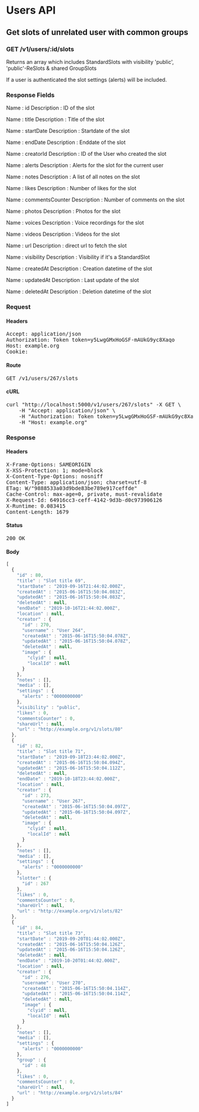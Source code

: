 # Users API

## Get slots of unrelated user with common groups

### GET /v1/users/:id/slots

Returns an array which includes StandardSlots with visibility &#39;public&#39;, &#39;public&#39;-ReSlots &amp; shared GroupSlots

If a user is authenticated the slot settings (alerts) will be included.

### Response Fields

Name : id
Description : ID of the slot

Name : title
Description : Title of the slot

Name : startDate
Description : Startdate of the slot

Name : endDate
Description : Enddate of the slot

Name : creatorId
Description : ID of the User who created the slot

Name : alerts
Description : Alerts for the slot for the current user

Name : notes
Description : A list of all notes on the slot

Name : likes
Description : Number of likes for the slot

Name : commentsCounter
Description : Number of comments on the slot

Name : photos
Description : Photos for the slot

Name : voices
Description : Voice recordings for the slot

Name : videos
Description : Videos for the slot

Name : url
Description : direct url to fetch the slot

Name : visibility
Description : Visibility if it&#39;s a StandardSlot

Name : createdAt
Description : Creation datetime of the slot

Name : updatedAt
Description : Last update of the slot

Name : deletedAt
Description : Deletion datetime of the slot

### Request

#### Headers

<pre>Accept: application/json
Authorization: Token token=y5LwgGMxHoGSF-mAUkG9yc8Xaqo
Host: example.org
Cookie: </pre>

#### Route

<pre>GET /v1/users/267/slots</pre>

#### cURL

<pre class="request">curl &quot;http://localhost:5000/v1/users/267/slots&quot; -X GET \
	-H &quot;Accept: application/json&quot; \
	-H &quot;Authorization: Token token=y5LwgGMxHoGSF-mAUkG9yc8Xaqo&quot; \
	-H &quot;Host: example.org&quot;</pre>

### Response

#### Headers

<pre>X-Frame-Options: SAMEORIGIN
X-XSS-Protection: 1; mode=block
X-Content-Type-Options: nosniff
Content-Type: application/json; charset=utf-8
ETag: W/&quot;9888533a03d9bde83be789e917ceffde&quot;
Cache-Control: max-age=0, private, must-revalidate
X-Request-Id: 64916cc3-ceff-4142-9d3b-d0c973906126
X-Runtime: 0.083415
Content-Length: 1679</pre>

#### Status

<pre>200 OK</pre>

#### Body

```javascript
[
  {
    "id" : 80,
    "title" : "Slot title 69",
    "startDate" : "2019-09-16T21:44:02.000Z",
    "createdAt" : "2015-06-16T15:50:04.083Z",
    "updatedAt" : "2015-06-16T15:50:04.083Z",
    "deletedAt" : null,
    "endDate" : "2019-10-16T21:44:02.000Z",
    "location" : null,
    "creator" : {
      "id" : 270,
      "username" : "User 264",
      "createdAt" : "2015-06-16T15:50:04.078Z",
      "updatedAt" : "2015-06-16T15:50:04.078Z",
      "deletedAt" : null,
      "image" : {
        "clyid" : null,
        "localId" : null
      }
    },
    "notes" : [],
    "media" : [],
    "settings" : {
      "alerts" : "0000000000"
    },
    "visibility" : "public",
    "likes" : 0,
    "commentsCounter" : 0,
    "shareUrl" : null,
    "url" : "http://example.org/v1/slots/80"
  },
  {
    "id" : 82,
    "title" : "Slot title 71",
    "startDate" : "2019-09-18T23:44:02.000Z",
    "createdAt" : "2015-06-16T15:50:04.094Z",
    "updatedAt" : "2015-06-16T15:50:04.112Z",
    "deletedAt" : null,
    "endDate" : "2019-10-18T23:44:02.000Z",
    "location" : null,
    "creator" : {
      "id" : 273,
      "username" : "User 267",
      "createdAt" : "2015-06-16T15:50:04.097Z",
      "updatedAt" : "2015-06-16T15:50:04.097Z",
      "deletedAt" : null,
      "image" : {
        "clyid" : null,
        "localId" : null
      }
    },
    "notes" : [],
    "media" : [],
    "settings" : {
      "alerts" : "0000000000"
    },
    "slotter" : {
      "id" : 267
    },
    "likes" : 0,
    "commentsCounter" : 0,
    "shareUrl" : null,
    "url" : "http://example.org/v1/slots/82"
  },
  {
    "id" : 84,
    "title" : "Slot title 73",
    "startDate" : "2019-09-20T01:44:02.000Z",
    "createdAt" : "2015-06-16T15:50:04.126Z",
    "updatedAt" : "2015-06-16T15:50:04.126Z",
    "deletedAt" : null,
    "endDate" : "2019-10-20T01:44:02.000Z",
    "location" : null,
    "creator" : {
      "id" : 276,
      "username" : "User 270",
      "createdAt" : "2015-06-16T15:50:04.114Z",
      "updatedAt" : "2015-06-16T15:50:04.114Z",
      "deletedAt" : null,
      "image" : {
        "clyid" : null,
        "localId" : null
      }
    },
    "notes" : [],
    "media" : [],
    "settings" : {
      "alerts" : "0000000000"
    },
    "group" : {
      "id" : 48
    },
    "likes" : 0,
    "commentsCounter" : 0,
    "shareUrl" : null,
    "url" : "http://example.org/v1/slots/84"
  }
]
```
